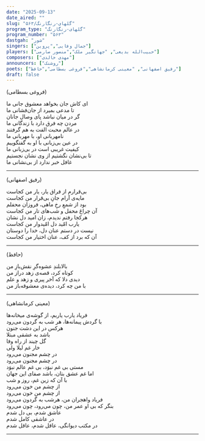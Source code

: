 ```yaml
---
date: "2025-09-13"
date_aired: ""
slug: "گلهای-رنگارنگ/۵۶۳"
program_type: "گلهای-رنگارنگ"
program_number: "۵۶۳"
dastgah: "شور"
singers: ["جمال وفایی","پروین"]
players: ["حبیب‌الله بدیعی", "جهانگیر ملک","منصور صارمی"]
composers: ["مهدی خالدی"]
announcers: ["روشنک"]
poets: ["رفیق اصفهانی", "معینی کرمانشاهی","فروغی بسطامی","حافظ"]
draft: false
---
```


(فروغی بسطامی)  

ای کاش جان بخواهد معشوق جانی ما  
تا مدعی بمیرد از جان‌فشانی ما  
گر در میان نباشد پای وصال جانان  
مردن چه فرق دارد با زندگانی ما  
در عالم محبت الفت به هم گرفتند  
نامهربانی او، با مهربانی ما  
در عین بی‌زبانی با او به گفتگوییم  
کیفیت غریبی است در بی‌‌زبانی ما  
تا بی‌نشان نگشتیم از وی نشان نجستیم  
غافل خبر ندارد از بی‌نشانی ما

---

(رفیق اصفهانی)

بی‌قرارم از فراق یار، یار من کجاست  
مایه‌ی آرام جانِ بی‌قرار من کجاست  
بود از شمعِ رخِ ماهی، فروزان محفلم  
آن چراغ محفل و شب‌های تار من کجاست  
هرکجا رفتم ندیدم، زان امید دل نشان  
یارب امّید دل امّیدوار من کجاست  
نیست در دستم عنان دل، خدا را دوستان  
آن که برد از کف، عنان اختیار من کجاست

---

(حافظ)

بالابلندِ عشوه‌گرِ نقش‌بازِ من  
کوتاه کرد، قصه‌ی زهد دراز من  
دیدی دلا که آخر پیری و زهد و علم  
با من چه کرد، دیده‌ی معشوقه‌باز من

---

(معینی کرمانشاهی)

فریاد یارب یاربم، از گوشه‌ی میخانه‌ها  
با گردش پیمانه‌ها، هر شب به گردون می‌رود  
هرکس در این دشت جنون  
باشد به عشقی مبتلا  
گل چیند از راه وفا  
خار غم لیلا ولی  
در چشم مجنون می‌رود  
در چشم مجنون می‌رود  
مستی بی غم نبوَد، بی غم عالم نبوَد  
اما غم عشق بتان، باشد صفای این جهان   
با آن که زین غم، روز و شب  
از چشم من خون می‌رود  
از چشم من خون می‌رود  
فریاد واهجران من، هرشب به گردون می‌رود  
بنگر که بی او عمر من، چون می‌رود، چون می‌رود  
عاشق شدم، بی دل شدم  
در عاشقی کامل شدم  
در مکتب دیوانگی، عاقل شدم، عاقل شدم  

---
